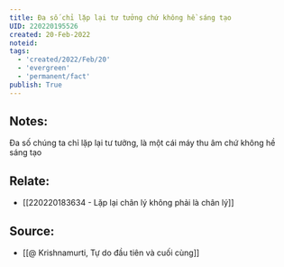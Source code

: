 ```yaml
---
title: Đa số chỉ lặp lại tư tưởng chứ không hề sáng tạo
UID: 220220195526
created: 20-Feb-2022
noteid:
tags:
  - 'created/2022/Feb/20'
  - 'evergreen'
  - 'permanent/fact'
publish: True
---
```

## Notes:
Đa số chúng ta chỉ lặp lại tư tưởng, là một cái máy thu âm chứ không hề sáng tạo

## Relate:
- [[220220183634 - Lặp lại chân lý không phải là chân lý]]

## Source:
- [[@ Krishnamurti, Tự do đầu tiên và cuối cùng]]



